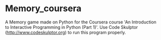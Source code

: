 # Memory_coursera
A Memory game made on Python for the Coursera course 'An Introduction to Interactive Programming in Python (Part 1)'.  Use Code Skulptor (http://www.codeskulptor.org) to run this program properly.
